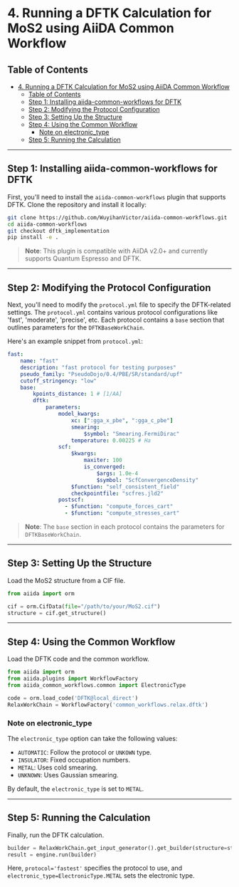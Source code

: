# 4. Running a DFTK Calculation for MoS2 using AiiDA Common Workflow

## Table of Contents

- [4. Running a DFTK Calculation for MoS2 using AiiDA Common Workflow](#4-running-a-dftk-calculation-for-mos2-using-aiida-common-workflow)
  - [Table of Contents](#table-of-contents)
  - [Step 1: Installing aiida-common-workflows for DFTK](#step-1-installing-aiida-common-workflows-for-dftk)
  - [Step 2: Modifying the Protocol Configuration](#step-2-modifying-the-protocol-configuration)
  - [Step 3: Setting Up the Structure](#step-3-setting-up-the-structure)
  - [Step 4: Using the Common Workflow](#step-4-using-the-common-workflow)
    - [Note on electronic\_type](#note-on-electronic_type)
  - [Step 5: Running the Calculation](#step-5-running-the-calculation)

---

## Step 1: Installing aiida-common-workflows for DFTK

First, you'll need to install the `aiida-common-workflows` plugin that supports DFTK. Clone the repository and install it locally:

```bash
git clone https://github.com/WuyihanVictor/aiida-common-workflows.git
cd aiida-common-workflows
git checkout dftk_implementation
pip install -e .
```

> **Note**: This plugin is compatible with AiiDA v2.0+ and currently supports Quantum Espresso and DFTK.

---

## Step 2: Modifying the Protocol Configuration

Next, you'll need to modify the `protocol.yml` file to specify the DFTK-related settings. The `protocol.yml` contains various protocol configurations like 'fast', 'moderate', 'precise', etc. Each protocol contains a `base` section that outlines parameters for the `DFTKBaseWorkChain`.

Here's an example snippet from `protocol.yml`:

```yaml
fast:
    name: "fast"
    description: "fast protocol for testing purposes"
    pseudo_family: "PseudoDojo/0.4/PBE/SR/standard/upf"
    cutoff_stringency: "low"
    base:
        kpoints_distance: 1 # [1/AA]
        dftk:
            parameters:
                model_kwargs:
                    xc: [":gga_x_pbe", ":gga_c_pbe"]
                    smearing:
                        $symbol: "Smearing.FermiDirac"
                    temperature: 0.00225 # Ha
                scf:
                    $kwargs:
                        maxiter: 100
                        is_converged:
                            $args: 1.0e-4
                            $symbol: "ScfConvergenceDensity"
                    $function: "self_consistent_field"
                    checkpointfile: "scfres.jld2"
                postscf:
                  - $function: "compute_forces_cart"
                  - $function: "compute_stresses_cart"
```

> **Note**: The `base` section in each protocol contains the parameters for `DFTKBaseWorkChain`.

---

## Step 3: Setting Up the Structure

Load the MoS2 structure from a CIF file.

```python
from aiida import orm

cif = orm.CifData(file="/path/to/your/MoS2.cif")
structure = cif.get_structure()
```

---

## Step 4: Using the Common Workflow

Load the DFTK code and the common workflow.

```python
from aiida import orm
from aiida.plugins import WorkflowFactory
from aiida_common_workflows.common import ElectronicType

code = orm.load_code('DFTK@local_direct')
RelaxWorkChain = WorkflowFactory('common_workflows.relax.dftk')
```

### Note on electronic_type

The `electronic_type` option can take the following values:
- `AUTOMATIC`: Follow the protocol or `UNKOWN` type.
- `INSULATOR`: Fixed occupation numbers.
- `METAL`: Uses cold smearing.
- `UNKNOWN`: Uses Gaussian smearing.

By default, the `electronic_type` is set to `METAL`.

---

## Step 5: Running the Calculation

Finally, run the DFTK calculation.

```python
builder = RelaxWorkChain.get_input_generator().get_builder(structure=structure, engines=engines, protocol='fastest', electronic_type=ElectronicType.METAL)
result = engine.run(builder)
```

Here, `protocol='fastest'` specifies the protocol to use, and `electronic_type=ElectronicType.METAL` sets the electronic type.
